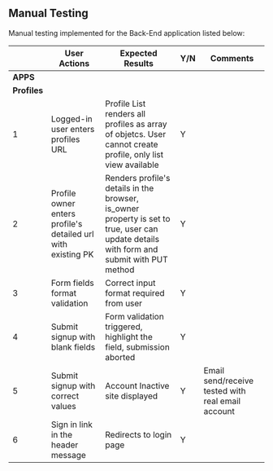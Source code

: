 ## Manual Testing

Manual testing implemented for the Back-End application listed below:


|     | User Actions           | Expected Results | Y/N | Comments    |
|-------------|------------------------|------------------|------|-------------|
| **APPS**     |
| **Profiles**     |                        |                  |      |             |
| 1           | Logged-in user enters profiles URL | Profile List renders all profiles as array of objetcs. User cannot create profile, only list view available | Y |          |
| 2           | Profile owner enters profile's detailed url with existing PK | Renders profile's details in the browser, is_owner property is set to true, user can update details with form and submit with PUT method | Y |          |
| 3           | Form fields format validation | Correct input format required from user | Y |          |
| 4           | Submit signup with blank fields | Form validation triggered, highlight the field, submission aborted | Y |          |
| 5           | Submit signup with correct values | Account Inactive site displayed | Y |      Email send/receive tested with real email account    |
| 6           | Sign in link in the header message | Redirects to login page | Y |          |